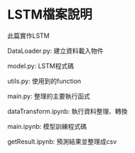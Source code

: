 # LSTM檔案說明
此篇實作LSTM

DataLoader.py: 建立資料載入物件

model.py: LSTM程式碼

utils.py:  使用到的function

main.py: 整理的主要執行函式

dataTransform.ipynb: 執行資料整理、轉換

main.ipynb: 模型訓練程式碼

getResult.ipynb: 預測結果並整理成csv

